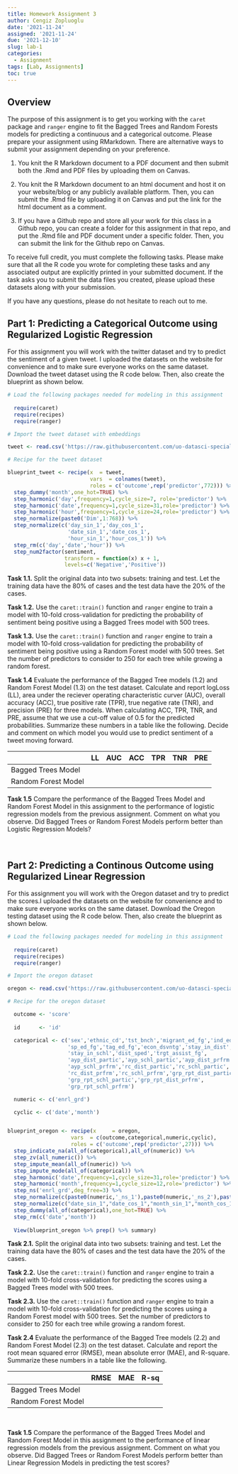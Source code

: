 ```yaml
---
title: Homework Assignment 3
author: Cengiz Zopluoglu
date: '2021-11-24'
assigned: '2021-11-24'
due: '2021-12-10'
slug: lab-1
categories:
  - Assignment
tags: [Lab, Assignments]
toc: true
---
```






## Overview

The purpose of this assignment is to get you working with the `caret` package and `ranger` engine to fit the Bagged Trees and Random Forests models for predicting a continuous and a categorical outcome.  Please prepare your assignment using RMarkdown. There are alternative ways to submit your assignment depending on your preference.

1. You knit the R Markdown document to a PDF document and then submit both the .Rmd and PDF files by uploading them on Canvas. 

2. You knit the R Markdown document to an html document and host it on your website/blog or any publicly available platform. Then, you can submit the .Rmd file by uploading it on Canvas and put the link for the html document as a comment.

3. If you have a Github repo and store all your work for this class in a Github repo, you can create a folder for this assignment in that repo, and put the .Rmd file and PDF document under a specific folder. Then, you can submit the link for the Github repo on Canvas.

To receive full credit, you must complete the following tasks. Please make sure that all the R code you wrote for completing these tasks and any associated output are explicitly printed in your submitted document. If the task asks you to submit the data files you created, please upload these datasets along with your submission.

If you have any questions, please do not hesitate to reach out to me.

## Part 1: Predicting a Categorical Outcome using Regularized Logistic Regression

For this assignment you will work with the twitter dataset and try to predict the sentiment of a given tweet. I uploaded the datasets on the website for convenience and to make sure everyone works on the same dataset. Download the tweet dataset using the R code below. Then, also create the blueprint as shown below.


```{.r .fold-show}
# Load the following packages needed for modeling in this assignment
  
  require(caret)
  require(recipes)
  require(ranger)

# Import the tweet dataset with embeddings

tweet <- read.csv('https://raw.githubusercontent.com/uo-datasci-specialization/c4-ml-fall-2021/main/content/post/hw2/data/hw1_tweet_final.csv',header=TRUE)

# Recipe for the tweet dataset

blueprint_tweet <- recipe(x  = tweet,
                          vars  = colnames(tweet),
                          roles = c('outcome',rep('predictor',772))) %>%
  step_dummy('month',one_hot=TRUE) %>% 
  step_harmonic('day',frequency=1,cycle_size=7, role='predictor') %>%
  step_harmonic('date',frequency=1,cycle_size=31,role='predictor') %>%
  step_harmonic('hour',frequency=1,cycle_size=24,role='predictor') %>%
  step_normalize(paste0('Dim',1:768)) %>%
  step_normalize(c('day_sin_1','day_cos_1',
                   'date_sin_1','date_cos_1',
                   'hour_sin_1','hour_cos_1')) %>%
  step_rm(c('day','date','hour')) %>%
  step_num2factor(sentiment,
                  transform = function(x) x + 1,
                  levels=c('Negative','Positive'))
```

**Task 1.1.** Split the original data into two subsets: training and test. Let the training data have the 80% of cases and the test data have the  20% of the cases. 

**Task 1.2.** Use the `caret::train()` function and `ranger` engine to train a model with 10-fold cross-validation for predicting the probability of sentiment being positive using a Bagged Trees model with 500 trees. 

**Task 1.3.** Use the `caret::train()` function and `ranger` engine to train a model with 10-fold cross-validation for predicting the probability of sentiment being positive using a Random Forest model with 500 trees. Set the number of predictors to consider to 250 for each tree while growing a random forest. 

**Task 1.4** Evaluate the performance of the Bagged Tree models (1.2) and Random Forest Model (1.3) on the test dataset. Calculate and report logLoss (LL), area under the reciever operating characteristic curver (AUC), overall accuracy (ACC), true positive rate (TPR), true negative rate (TNR), and precision (PRE) for three models. When calculating ACC, TPR, TNR, and PRE, assume that we use a cut-off value of 0.5 for the predicted probabilities. Summarize these numbers in a table like the following. Decide and comment on which model you would use to predict sentiment of a tweet moving forward.

|                                         | LL  | AUC | ACC | TPR | TNR | PRE |
|-----------------------------------------|:---:|:---:|:---:|:---:|:---:|:---:|
| Bagged Trees Model                      |     |     |     |     |     |     |
| Random Forest Model                     |     |     |     |     |     |     |

**Task 1.5** Compare the performance of the Bagged Trees Model and Random Forest Model in this assignment to the performance of logistic regression models from the previous assignment. Comment on what you observe. Did Bagged Trees or Random Forest Models perform better than Logistic Regression Models?

<br/>


## Part 2: Predicting a Continous Outcome using Regularized Linear Regression

For this assignment you will work with the Oregon dataset and try to predict the scores.I uploaded the datasets on the website for convenience and to make sure everyone works on the same dataset. Download the Oregon testing dataset using the R code below. Then, also create the blueprint as shown below.


```{.r .fold-show}
# Load the following packages needed for modeling in this assignment
  
  require(caret)
  require(recipes)
  require(ranger)

# Import the oregon dataset

oregon <- read.csv('https://raw.githubusercontent.com/uo-datasci-specialization/c4-ml-fall-2021/main/content/post/hw2/data/hw1_oregon_final.csv',header=TRUE)

# Recipe for the oregon dataset

  outcome <- 'score'
  
  id      <- 'id'

  categorical <- c('sex','ethnic_cd','tst_bnch','migrant_ed_fg','ind_ed_fg',
                   'sp_ed_fg','tag_ed_fg','econ_dsvntg','stay_in_dist',
                   'stay_in_schl','dist_sped','trgt_assist_fg',
                   'ayp_dist_partic','ayp_schl_partic','ayp_dist_prfrm',
                   'ayp_schl_prfrm','rc_dist_partic','rc_schl_partic',
                   'rc_dist_prfrm','rc_schl_prfrm','grp_rpt_dist_partic',
                   'grp_rpt_schl_partic','grp_rpt_dist_prfrm',
                   'grp_rpt_schl_prfrm')

  numeric <- c('enrl_grd')

  cyclic <- c('date','month')


blueprint_oregon <- recipe(x     = oregon,
                    vars  = c(outcome,categorical,numeric,cyclic),
                    roles = c('outcome',rep('predictor',27))) %>%
  step_indicate_na(all_of(categorical),all_of(numeric)) %>%
  step_zv(all_numeric()) %>%
  step_impute_mean(all_of(numeric)) %>%
  step_impute_mode(all_of(categorical)) %>%
  step_harmonic('date',frequency=1,cycle_size=31,role='predictor') %>%
  step_harmonic('month',frequency=1,cycle_size=12,role='predictor') %>%
  step_ns('enrl_grd',deg_free=3) %>%
  step_normalize(c(paste0(numeric,'_ns_1'),paste0(numeric,'_ns_2'),paste0(numeric,'_ns_3'))) %>%
  step_normalize(c("date_sin_1","date_cos_1","month_sin_1","month_cos_1")) %>%
  step_dummy(all_of(categorical),one_hot=TRUE) %>%
  step_rm(c('date','month'))
    
  View(blueprint_oregon %>% prep() %>% summary)
```

**Task 2.1.** Split the original data into two subsets: training and test. Let the training data have the 80% of cases and the test data have the  20% of the cases. 

**Task 2.2.** Use the `caret::train()` function and `ranger` engine to train a model with 10-fold cross-validation for predicting the scores using a Bagged Trees model with 500 trees. 

**Task 2.3.** Use the `caret::train()` function and `ranger` engine to train a model with 10-fold cross-validation for predicting the scores using a Random Forest model with 500 trees. Set the number of predictors to consider to 250 for each tree while growing a random forest. 

**Task 2.4** Evaluate the performance of the Bagged Tree models (2.2) and Random Forest Model (2.3) on the test dataset. Calculate and report the root mean squared error (RMSE), mean absolute error (MAE), and R-square. Summarize these numbers in a table like the following. 

|                                         |RMSE | MAE |R-sq | 
|-----------------------------------------|:---:|:---:|:---:|
| Bagged Trees Model                      |     |     |     |
| Random Forest Model                     |     |     |     |

<br/>

**Task 1.5** Compare the performance of the Bagged Trees Model and Random Forest Model in this assignment to the performance of linear regression models from the previous assignment. Comment on what you observe. Did Bagged Trees or Random Forest Models perform better than Linear Regression Models in predicting the test scores?





